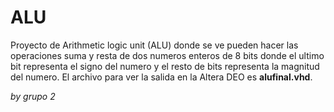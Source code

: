 # ALU
Proyecto de Arithmetic logic unit (ALU) donde se ve pueden hacer las operaciones suma y resta de dos numeros enteros de 8 bits donde el ultimo bit representa el signo del numero y el resto de bits representa la magnitud del numero. El archivo para ver la salida en la Altera DEO es **alufinal.vhd**.

_by grupo 2_

